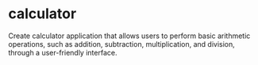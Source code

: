 # calculator
Create calculator application that allows users to perform basic arithmetic operations, such as  addition, subtraction, multiplication, and division, through a user-friendly interface.
